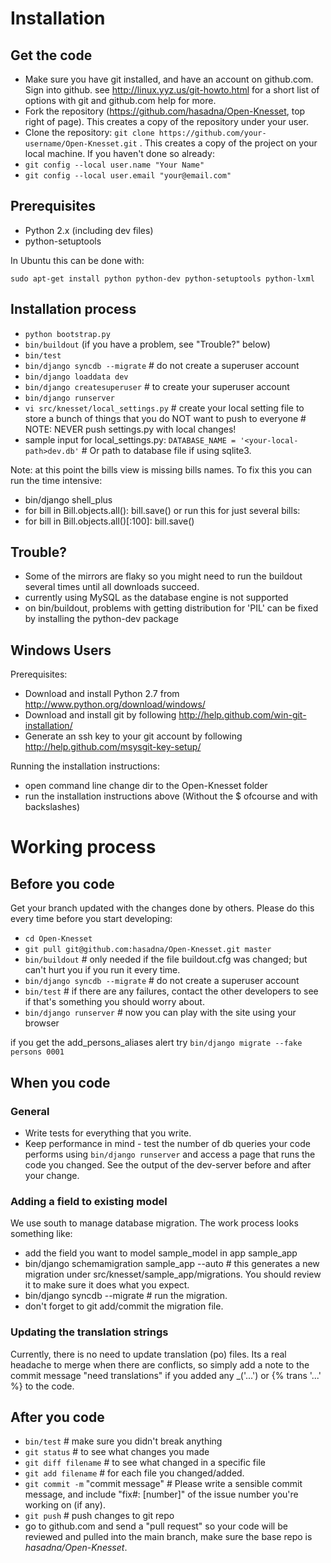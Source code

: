 # Installation #

## Get the code ##
- Make sure you have git installed, and have an account on github.com. Sign into github. see http://linux.yyz.us/git-howto.html for a short list of options with git and github.com help for more.
- Fork the repository (https://github.com/hasadna/Open-Knesset, top right of page). This creates a copy of the repository under your user.
- Clone the repository: `git clone https://github.com/your-username/Open-Knesset.git` . This creates a copy of the project on your local machine.
If you haven't done so already:
- `git config --local user.name "Your Name"`
- `git config --local user.email "your@email.com"`

## Prerequisites ##
- Python 2.x (including dev files)
- python-setuptools

In Ubuntu this can be done with:

    sudo apt-get install python python-dev python-setuptools python-lxml

## Installation process ##
- `python bootstrap.py`
- `bin/buildout` (if you have a problem, see "Trouble?" below)
- `bin/test`
- `bin/django syncdb --migrate`     # do not create a superuser account
- `bin/django loaddata dev`
- `bin/django createsuperuser` # to create your superuser account
- `bin/django runserver`
- `vi src/knesset/local_settings.py` # create your local setting file to store a bunch of things that you do NOT want to push to everyone # NOTE: NEVER push settings.py with local changes!
- sample input for local_settings.py: `DATABASE_NAME = '<your-local-path>dev.db'`  # Or path to database file if using sqlite3.

Note: at this point the bills view is missing bills names. To fix this you can run the time intensive:
- bin/django shell_plus
- for bill in Bill.objects.all(): bill.save()
or run this for just several bills:
- for bill in Bill.objects.all()[:100]: bill.save()

## Trouble? ##
- Some of the mirrors are flaky so you might need to run the buildout several times until all downloads succeed.
- currently using MySQL as the database engine is not supported
- on bin/buildout, problems with getting distribution for 'PIL' can be fixed
  by installing the python-dev package

## Windows Users ##
Prerequisites:
- Download and install Python 2.7 from http://www.python.org/download/windows/
- Download and install git by following http://help.github.com/win-git-installation/
- Generate an ssh key to your git account by following http://help.github.com/msysgit-key-setup/

Running the installation instructions:
- open command line change dir to the Open-Knesset folder
- run the installation instructions above (Without the $ ofcourse and with backslashes)

# Working process #

## Before you code ##
Get your branch updated with the changes done by others. Please do this every time before you start developing:

- `cd Open-Knesset`
- `git pull git@github.com:hasadna/Open-Knesset.git master`
- `bin/buildout`                     # only needed if the file buildout.cfg was changed; but can't hurt you if you run it every time.
- `bin/django syncdb --migrate`      # do not create a superuser account
- `bin/test`                         # if there are any failures, contact the other developers to see if that's something you should worry about.
- `bin/django runserver`             # now you can play with the site using your browser

if you get the add_persons_aliases alert try `bin/django migrate --fake persons 0001`

## When you code ##
### General ###
- Write tests for everything that you write.
- Keep performance in mind - test the number of db queries your code performs using `bin/django runserver` and access a page that runs the code you changed. See the output of the dev-server before and after your change.

### Adding a field to existing model ###
We use south to manage database migration. The work process looks something like:
- add the field you want to model sample_model in app sample_app
- bin/django schemamigration sample_app --auto # this generates a new migration under src/knesset/sample_app/migrations. You should review it to make sure it does what you expect.
- bin/django syncdb --migrate # run the migration.
- don't forget to git add/commit the migration file.

### Updating the translation strings ###
Currently, there is no need to update translation (po) files. Its a real headache to merge when there are conflicts, so simply add a note to the commit message "need translations" if you added any _('...') or {% trans '...' %} to the code.

## After you code ##
- `bin/test` # make sure you didn't break anything
- `git status` # to see what changes you made
- `git diff filename` # to see what changed in a specific file
- `git add filename` # for each file you changed/added.
- `git commit -m` "commit message" # Please write a sensible commit message, and include "fix#: [number]" of the issue number you're working on (if any).
- `git push` # push changes to git repo
- go to github.com and send a "pull request" so your code will be reviewed and pulled into the main branch, make sure the base repo is *hasadna/Open-Knesset*.
